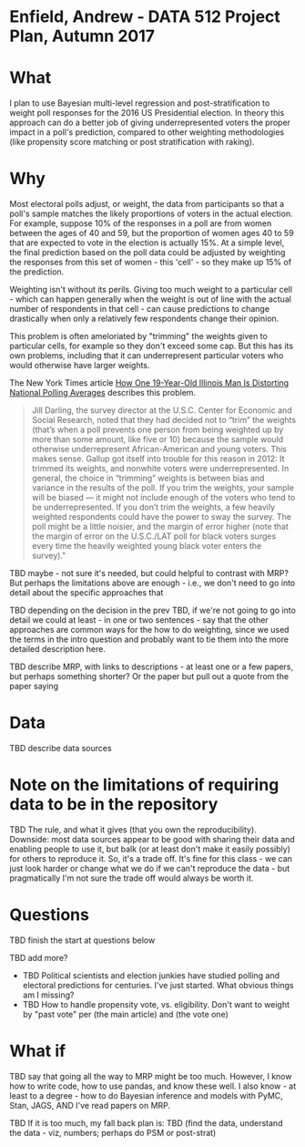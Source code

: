 # Enfield, Andrew - DATA 512 Project Plan, Autumn 2017

# What

I plan to use Bayesian multi-level regression and post-stratification to weight poll responses for the 2016 US Presidential election. In theory this approach can do a better job of giving underrepresented voters the proper impact in a poll's prediction, compared to other weighting methodologies (like propensity score matching or post stratification with raking).

# Why

Most electoral polls adjust, or weight, the data from participants so that a poll's sample matches the likely proportions of voters in the actual election. For example, suppose 10% of the responses in a poll are from women between the ages of 40 and 59, but the proportion of women ages 40 to 59 that are expected to vote in the election is actually 15%. At a simple level, the final prediction based on the poll data could be adjusted by weighting the responses from this set of women - this 'cell' - so they make up 15% of the prediction.

Weighting isn't without its perils. Giving too much weight to a particular cell - which can happen generally when the weight is out of line with the actual number of respondents in that cell - can cause predictions to change drastically when only a relatively few respondents change their opinion. 

This problem is often ameloriated by "trimming" the weights given to particular cells, for example so they don't exceed some cap. But this has its own problems, including that it can underrepresent particular voters who would otherwise have larger weights. 

The New York Times article [How One 19-Year-Old Illinois Man Is Distorting National Polling Averages][] describes this problem.  
 
> Jill Darling, the survey director at the U.S.C. Center for Economic and Social Research, noted that they had decided not to “trim” the weights (that’s when a poll prevents one person from being weighted up by more than some amount, like five or 10) because the sample would otherwise underrepresent African-American and young voters.
> This makes sense. Gallup got itself into trouble for this reason in 2012: It trimmed its weights, and nonwhite voters were underrepresented.
> In general, the choice in “trimming” weights is between bias and variance in the results of the poll. If you trim the weights, your sample will be biased — it might not include enough of the voters who tend to be underrepresented. If you don’t trim the weights, a few heavily weighted respondents could have the power to sway the survey. The poll might be a little noisier, and the margin of error higher (note that the margin of error on the U.S.C./LAT poll for black voters surges every time the heavily weighted young black voter enters the survey)."

TBD maybe - not sure it's needed, but could helpful to contrast with MRP? But perhaps the limitations above are enough - i.e., we don't need to go into detail about the specific approaches that 

TBD depending on the decision in the prev TBD, if we're not going to go into detail we could at least - in one or two sentences - say that the other approaches are common ways for the how to do weighting, since we used the terms in the intro question and probably want to tie them into the more detailed description here.

TBD describe MRP, with links to descriptions - at least one or a few papers, but perhaps something shorter? Or the paper but pull out a quote from the paper saying

# Data

TBD describe data sources

# Note on the limitations of requiring data to be in the repository

TBD The rule, and what it gives (that you own the reproducibility). Downside: most data sources appear to be good with sharing their data and enabling people to use it, but balk (or at least don't make it easily possibly) for others to reproduce it. So, it's a trade off. It's fine for this class - we can just look harder or change what we do if we can't reproduce the data - but pragmatically I'm not sure the trade off would always be worth it.

# Questions

TBD finish the start at questions below

TBD add more? 

- TBD Political scientists and election junkies have studied polling and electoral predictions for centuries. I've just started. What obvious things am I missing?
- TBD How to handle propensity vote, vs. eligibility. Don't want to weight by "past vote" per (the main article) and (the vote one)

# What if 

TBD say that going all the way to MRP might be too much. However, I know how to write code, how to use pandas, and know these well. I also know - at least to a degree - how to do Bayesian inference and models with PyMC, Stan, JAGS, AND I've read papers on MRP. 

TBD If it is too much, my fall back plan is: TBD (find the data, understand the data - viz, numbers; perhaps do PSM or post-strat)



[How One 19-Year-Old Illinois Man Is Distorting National Polling Averages]: https://www.nytimes.com/2016/10/13/upshot/how-one-19-year-old-illinois-man-is-distorting-national-polling-averages.html
